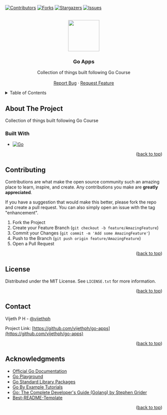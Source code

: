 <a name="readme-top"></a>

[![Contributors][contributors-shield]][contributors-url]
[![Forks][forks-shield]][forks-url]
[![Stargazers][stars-shield]][stars-url]
[![Issues][issues-shield]][issues-url]


<!-- PROJECT LOGO -->
<br />
<div align="center">
  <a href="https://github.com/vijethph/go-apps">
    <img src="https://upload.wikimedia.org/wikipedia/commons/0/05/Go_Logo_Blue.svg" width="100" height="100" >
  </a>

<h3 align="center">Go Apps</h3>

  <p align="center">
    Collection of things built following Go Course
    <br />
    <br />
    <a href="https://github.com/vijethph/go-apps/issues">Report Bug</a>
    ·
    <a href="https://github.com/vijethph/go-apps/issues">Request Feature</a>
  </p>
</div>



<!-- TABLE OF CONTENTS -->
<details>
  <summary>Table of Contents</summary>
  <ol>
    <li>
      <a href="#about-the-project">About The Project</a>
      <ul>
        <li><a href="#built-with">Built With</a></li>
      </ul>
    </li>
    <li><a href="#contributing">Contributing</a></li>
    <li><a href="#license">License</a></li>
    <li><a href="#contact">Contact</a></li>
    <li><a href="#acknowledgments">Acknowledgments</a></li>
  </ol>
</details>



<!-- ABOUT THE PROJECT -->
## About The Project

Collection of things built following Go Course


### Built With

* [![Go][Go]][go-url]


<p align="right">(<a href="#readme-top">back to top</a>)</p>


<!-- CONTRIBUTING -->
## Contributing

Contributions are what make the open source community such an amazing place to learn, inspire, and create. Any contributions you make are **greatly appreciated**.

If you have a suggestion that would make this better, please fork the repo and create a pull request. You can also simply open an issue with the tag "enhancement".

1. Fork the Project
2. Create your Feature Branch (`git checkout -b feature/AmazingFeature`)
3. Commit your Changes (`git commit -m 'Add some AmazingFeature'`)
4. Push to the Branch (`git push origin feature/AmazingFeature`)
5. Open a Pull Request

<p align="right">(<a href="#readme-top">back to top</a>)</p>



<!-- LICENSE -->
## License

Distributed under the MIT License. See `LICENSE.txt` for more information.

<p align="right">(<a href="#readme-top">back to top</a>)</p>



<!-- CONTACT -->
## Contact

Vijeth P H - [@vijethph](https://github.com/vijethph)

Project Link: [https://github.com/vijethph/go-apps](https://github.com/vijethph/go-apps)

<p align="right">(<a href="#readme-top">back to top</a>)</p>



<!-- ACKNOWLEDGMENTS -->
## Acknowledgments

* [Official Go Documentation](https://go.dev/doc/)
* [Go Playground](https://go.dev/play/)
* [Go Standard Library Packages](https://pkg.go.dev/std)
* [Go By Example Tutorials](https://gobyexample.com/)
* [Go: The Complete Developer's Guide (Golang) by Stephen Grider](https://www.udemy.com/course/go-the-complete-developers-guide/)
* [Best-README-Template](https://github.com/othneildrew/Best-README-Template)

<p align="right">(<a href="#readme-top">back to top</a>)</p>



<!-- MARKDOWN LINKS & IMAGES -->
<!-- https://www.markdownguide.org/basic-syntax/#reference-style-links -->
[contributors-shield]: https://img.shields.io/github/contributors/vijethph/go-apps.svg?style=flat-square
[contributors-url]: https://github.com/vijethph/go-apps/graphs/contributors
[forks-shield]: https://img.shields.io/github/forks/vijethph/go-apps.svg?style=flat-square
[forks-url]: https://github.com/vijethph/go-apps/network/members
[stars-shield]: https://img.shields.io/github/stars/vijethph/go-apps.svg?style=flat-square
[stars-url]: https://github.com/vijethph/go-apps/stargazers
[issues-shield]: https://img.shields.io/github/issues/vijethph/go-apps.svg?style=flat-square
[issues-url]: https://github.com/vijethph/go-apps/issues
[Go]: https://img.shields.io/badge/Go-00ADD8?style=for-the-badge&logo=go&logoColor=white
[go-url]: https://go.dev/doc/